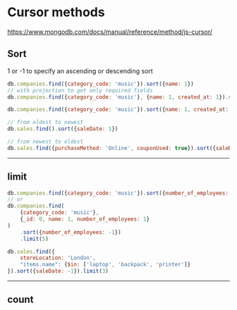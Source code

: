 # Cursor methods

https://www.mongodb.com/docs/manual/reference/method/js-cursor/

## Sort

1 or -1 to specify an ascending or descending sort

```javascript
db.companies.find({category_code: 'music'}).sort({name: 1})
// with projection to get only required fields
db.companies.find({category_code: 'music'}, {name: 1, created_at: 1}).sort({name: 1})
```

```javascript
db.companies.find({category_code: 'music'}).sort({name: 1, created_at: 1})
```

```javascript
// from oldest to newest
db.sales.find().sort({saleDate: 1})
```

```javascript
// from newest to oldest
db.sales.find({purchaseMethod: 'Online', couponUsed: true}).sort({saleDate: -1})
```

-----------------------------------------------------------------------

## limit

```javascript
db.companies.find({category_code: 'music'}).sort({number_of_employees: -1}).limit(5)
// or
db.companies.find(
    {category_code: 'music'},
    {_id: 0, name: 1, number_of_employees: 1}
)
    .sort({number_of_employees: -1})
    .limit(5)
```

```javascript
db.sales.find({
    storeLocation: 'London',
    "items.name": {$in: ['laptop', 'backpack', 'printer']}
}).sort({saleDate: -1}).limit(3)
```

-----------------------------------------------------------------------

## count
